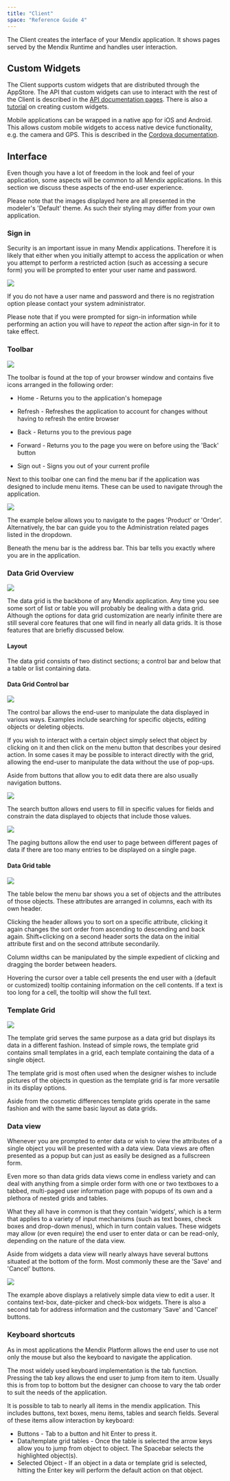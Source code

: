 ```yaml
---
title: "Client"
space: "Reference Guide 4"
---
```

The Client creates the interface of your Mendix application. It shows pages served by the Mendix Runtime and handles user interaction.

## Custom Widgets

The Client supports custom widgets that are distributed through the AppStore. The API that custom widgets can use to interact with the rest of the Client is described in the [API documentation pages](http://apidocs.mendix.com/4/client/). There is also a [tutorial](/howto40/custom-widgets) on creating custom widgets.

Mobile applications can be wrapped in a native app for iOS and Android. This allows custom mobile widgets to access native device functionality, e.g. the camera and GPS. This is described in the [Cordova documentation](#).

## Interface

Even though you have a lot of freedom in the look and feel of your application, some aspects will be common to all Mendix applications. In this section we discuss these aspects of the end-user experience.

Please note that the images displayed here are all presented in the modeler's 'Default' theme. As such their styling may differ from your own application.

### Sign in

Security is an important issue in many Mendix applications. Therefore it is likely that either when you initially attempt to access the application or when you attempt to perform a restricted action (such as accessing a secure form) you will be prompted to enter your user name and password.

![](attachments/4194601/4325412.png)

If you do not have a user name and password and there is no registration option please contact your system administrator.

Please note that if you were prompted for sign-in information while performing an action you will have to _repeat_ the action after sign-in for it to take effect.

### Toolbar

![](attachments/4194601/4325414.png)

The toolbar is found at the top of your browser window and contains five icons arranged in the following order:

*   Home - Returns you to the application's homepage

*   Refresh - Refreshes the application to account for changes without having to refresh the entire browser

*   Back - Returns you to the previous page

*   Forward - Returns you to the page you were on before using the 'Back' button

*   Sign out - Signs you out of your current profile

Next to this toolbar one can find the menu bar if the application was designed to include menu items. These can be used to navigate through the application.

![](attachments/4194601/4325416.png)

The example below allows you to navigate to the pages 'Product' or 'Order'. Alternatively, the bar can guide you to the Administration related pages listed in the dropdown.

Beneath the menu bar is the address bar. This bar tells you exactly where you are in the application.

### Data Grid Overview

![](attachments/4194601/4325409.png)

The data grid is the backbone of any Mendix application. Any time you see some sort of list or table you will probably be dealing with a data grid. Although the options for data grid customization are nearly infinite there are still several core features that one will find in nearly all data grids. It is those features that are briefly discussed below.

#### Layout

The data grid consists of two distinct sections; a control bar and below that a table or list containing data.

#### Data Grid Control bar

![](attachments/4194601/4325415.png)

The control bar allows the end-user to manipulate the data displayed in various ways. Examples include searching for specific objects, editing objects or deleting objects.

If you wish to interact with a certain object simply select that object by clicking on it and then click on the menu button that describes your desired action. In some cases it may be possible to interact directly with the grid, allowing the end-user to manipulate the data without the use of pop-ups.

Aside from buttons that allow you to edit data there are also usually navigation buttons.

![](attachments/4194601/4325418.png)

The search button allows end users to fill in specific values for fields and constrain the data displayed to objects that include those values.

![](attachments/4194601/4325413.png)

The paging buttons allow the end user to page between different pages of data if there are too many entries to be displayed on a single page.

#### Data Grid table

![](attachments/4194601/4325408.png)

The table below the menu bar shows you a set of objects and the attributes of those objects. These attributes are arranged in columns, each with its own header.

Clicking the header allows you to sort on a specific attribute, clicking it again changes the sort order from ascending to descending and back again. Shift+clicking on a second header sorts the data on the initial attribute first and on the second attribute secondarily.

Column widths can be manipulated by the simple expedient of clicking and dragging the border between headers.

Hovering the cursor over a table cell presents the end user with a (default or customized) tooltip containing information on the cell contents. If a text is too long for a cell, the tooltip will show the full text.

### Template Grid

![](attachments/4194601/4325411.png)

The template grid serves the same purpose as a data grid but displays its data in a different fashion. Instead of simple rows, the template grid contains small templates in a grid, each template containing the data of a single object.

The template grid is most often used when the designer wishes to include pictures of the objects in question as the template grid is far more versatile in its display options.

Aside from the cosmetic differences template grids operate in the same fashion and with the same basic layout as data grids.

### Data view

Whenever you are prompted to enter data or wish to view the attributes of a single object you will be presented with a data view. Data views are often presented as a popup but can just as easily be designed as a fullscreen form.

Even more so than data grids data views come in endless variety and can deal with anything from a simple order form with one or two textboxes to a tabbed, multi-paged user information page with popups of its own and a plethora of nested grids and tables.

What they all have in common is that they contain 'widgets', which is a term that applies to a variety of input mechanisms (such as text boxes, check boxes and drop-down menus), which in turn contain values. These widgets may allow (or even require) the end user to enter data or can be read-only, depending on the nature of the data view.

Aside from widgets a data view will nearly always have several buttons situated at the bottom of the form. Most commonly these are the 'Save' and 'Cancel' buttons.

![](attachments/4194601/4325410.png)

The example above displays a relatively simple data view to edit a user. It contains text-box, date-picker and check-box widgets. There is also a second tab for address information and the customary 'Save' and 'Cancel' buttons.

### Keyboard shortcuts

As in most applications the Mendix Platform allows the end user to use not only the mouse but also the keyboard to navigate the application.

The most widely used keyboard implementation is the tab function. Pressing the tab key allows the end user to jump from item to item. Usually this is from top to bottom but the designer can choose to vary the tab order to suit the needs of the application.

It is possible to tab to nearly all items in the mendix application. This includes buttons, text boxes, menu items, tables and search fields. Several of these items allow interaction by keyboard:

*   Buttons - Tab to a button and hit Enter to press it.
*   Data/template grid tables - Once the table is selected the arrow keys allow you to jump from object to object. The Spacebar selects the highlighted object(s).
*   Selected Object - If an object in a data or template grid is selected, hitting the Enter key will perform the default action on that object.
